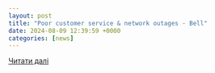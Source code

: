 ```yaml
---
layout: post
title: "Poor customer service & network outages - Bell"
date: 2024-08-09 12:39:59 +0000
categories: [news]
---
```


[Читати далі](https://forum.bell.ca/t5/Internet/Poor-customer-service-amp-network-outages/td-p/61459)
